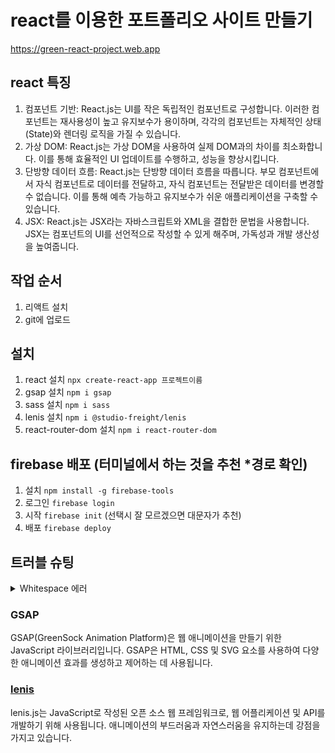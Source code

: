 # react를 이용한 포트폴리오 사이트 만들기
https://green-react-project.web.app
## react 특징
1. 컴포넌트 기반: React.js는 UI를 작은 독립적인 컴포넌트로 구성합니다. 이러한 컴포넌트는 재사용성이 높고 유지보수가 용이하며, 각각의 컴포넌트는 자체적인 상태(State)와 렌더링 로직을 가질 수 있습니다.
2. 가상 DOM: React.js는 가상 DOM을 사용하여 실제 DOM과의 차이를 최소화합니다. 이를 통해 효율적인 UI 업데이트를 수행하고, 성능을 향상시킵니다.
3. 단방향 데이터 흐름: React.js는 단방향 데이터 흐름을 따릅니다. 부모 컴포넌트에서 자식 컴포넌트로 데이터를 전달하고, 자식 컴포넌트는 전달받은 데이터를 변경할 수 없습니다. 이를 통해 예측 가능하고 유지보수가 쉬운 애플리케이션을 구축할 수 있습니다.
4. JSX: React.js는 JSX라는 자바스크립트와 XML을 결합한 문법을 사용합니다. JSX는 컴포넌트의 UI를 선언적으로 작성할 수 있게 해주며, 가독성과 개발 생산성을 높여줍니다.

## 작업 순서
1. 리액트 설치
2. git에 업로드

## 설치
1. react 설치 `npx create-react-app 프로젝트이름`
2. gsap 설치 `npm i gsap`
3. sass 설치 `npm i sass`
4. lenis 설치 `npm i @studio-freight/lenis`
5. react-router-dom 설치 `npm i react-router-dom`

## firebase 배포 (터미널에서 하는 것을 추천 *경로 확인)
1. 설치 `npm install -g firebase-tools`
2. 로그인 `firebase login`
3. 시작 `firebase init` (선택시 잘 모르겠으면 대문자가 추천)
4. 배포 `firebase deploy`


## 트러블 슈팅
<details>
<summary>Whitespace 에러</summary>
유닉스 시스템에서는 한 줄의 끝이LF(Line Feed)로 이루어지는 반면, <br>
윈도우에서는 줄 하나가 CR(Carriage Return), 즉 CRLF로 이루어지는데 <br>
git이 둘 중 어느 쪽을 선택할지 혼란이 온 것이다.<br>
해결방법<br>
git config --global core.autocrlf true // 시스템 전체에 적용<br>
git config core.autocrlf true // 해당 프로젝트에만 적용
</details>

### GSAP
GSAP(GreenSock Animation Platform)은 웹 애니메이션을 만들기 위한 JavaScript 라이브러리입니다. GSAP은 HTML, CSS 및 SVG 요소를 사용하여 다양한 애니메이션 효과를 생성하고 제어하는 데 사용됩니다.

### [lenis](https://lenis.studiofreight.com/)
lenis.js는 JavaScript로 작성된 오픈 소스 웹 프레임워크로, 웹 어플리케이션 및 API를 개발하기 위해 사용됩니다. 애니메이션의 부드러움과 자연스러움을 유지하는데 강점을 가지고 있습니다.
